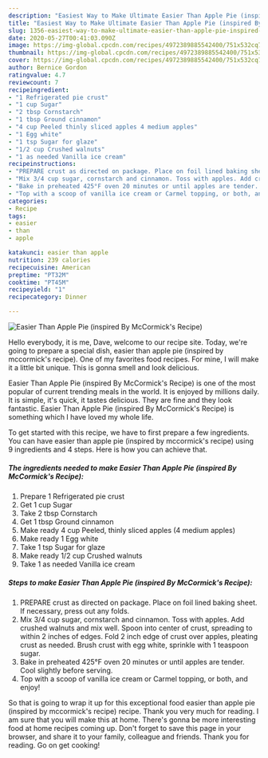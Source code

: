 ```yaml
---
description: "Easiest Way to Make Ultimate Easier Than Apple Pie (inspired By McCormick&amp;#39;s Recipe)"
title: "Easiest Way to Make Ultimate Easier Than Apple Pie (inspired By McCormick&amp;#39;s Recipe)"
slug: 1356-easiest-way-to-make-ultimate-easier-than-apple-pie-inspired-by-mccormick-and-39-s-recipe
date: 2020-05-27T00:41:03.090Z
image: https://img-global.cpcdn.com/recipes/4972389885542400/751x532cq70/easier-than-apple-pie-inspired-by-mccormicks-recipe-recipe-main-photo.jpg
thumbnail: https://img-global.cpcdn.com/recipes/4972389885542400/751x532cq70/easier-than-apple-pie-inspired-by-mccormicks-recipe-recipe-main-photo.jpg
cover: https://img-global.cpcdn.com/recipes/4972389885542400/751x532cq70/easier-than-apple-pie-inspired-by-mccormicks-recipe-recipe-main-photo.jpg
author: Bernice Gordon
ratingvalue: 4.7
reviewcount: 7
recipeingredient:
- "1 Refrigerated pie crust"
- "1 cup Sugar"
- "2 tbsp Cornstarch"
- "1 tbsp Ground cinnamon"
- "4 cup Peeled thinly sliced apples 4 medium apples"
- "1 Egg white"
- "1 tsp Sugar for glaze"
- "1/2 cup Crushed walnuts"
- "1 as needed Vanilla ice cream"
recipeinstructions:
- "PREPARE crust as directed on package. Place on foil lined baking sheet. If necessary, press out any folds."
- "Mix 3/4 cup sugar, cornstarch and cinnamon. Toss with apples. Add crushed walnuts and mix well. Spoon into center of crust, spreading to within 2 inches of edges. Fold 2 inch edge of crust over apples, pleating crust as needed. Brush crust with egg white, sprinkle with 1 teaspoon sugar."
- "Bake in preheated 425°F oven 20 minutes or until apples are tender. Cool slightly before serving."
- "Top with a scoop of vanilla ice cream or Carmel topping, or both, and enjoy!"
categories:
- Recipe
tags:
- easier
- than
- apple

katakunci: easier than apple 
nutrition: 239 calories
recipecuisine: American
preptime: "PT32M"
cooktime: "PT45M"
recipeyield: "1"
recipecategory: Dinner

---
```



![Easier Than Apple Pie (inspired By McCormick&#39;s Recipe)](https://img-global.cpcdn.com/recipes/4972389885542400/751x532cq70/easier-than-apple-pie-inspired-by-mccormicks-recipe-recipe-main-photo.jpg)

Hello everybody, it is me, Dave, welcome to our recipe site. Today, we're going to prepare a special dish, easier than apple pie (inspired by mccormick&#39;s recipe). One of my favorites food recipes. For mine, I will make it a little bit unique. This is gonna smell and look delicious.

Easier Than Apple Pie (inspired By McCormick&#39;s Recipe) is one of the most popular of current trending meals in the world. It is enjoyed by millions daily. It is simple, it's quick, it tastes delicious. They are fine and they look fantastic. Easier Than Apple Pie (inspired By McCormick&#39;s Recipe) is something which I have loved my whole life.




To get started with this recipe, we have to first prepare a few ingredients. You can have easier than apple pie (inspired by mccormick&#39;s recipe) using 9 ingredients and 4 steps. Here is how you can achieve that.

<!--inarticleads1-->

##### The ingredients needed to make Easier Than Apple Pie (inspired By McCormick&#39;s Recipe):

1. Prepare 1 Refrigerated pie crust
1. Get 1 cup Sugar
1. Take 2 tbsp Cornstarch
1. Get 1 tbsp Ground cinnamon
1. Make ready 4 cup Peeled, thinly sliced apples (4 medium apples)
1. Make ready 1 Egg white
1. Take 1 tsp Sugar for glaze
1. Make ready 1/2 cup Crushed walnuts
1. Take 1 as needed Vanilla ice cream




<!--inarticleads2-->

##### Steps to make Easier Than Apple Pie (inspired By McCormick&#39;s Recipe):

1. PREPARE crust as directed on package. Place on foil lined baking sheet. If necessary, press out any folds.
1. Mix 3/4 cup sugar, cornstarch and cinnamon. Toss with apples. Add crushed walnuts and mix well. Spoon into center of crust, spreading to within 2 inches of edges. Fold 2 inch edge of crust over apples, pleating crust as needed. Brush crust with egg white, sprinkle with 1 teaspoon sugar.
1. Bake in preheated 425°F oven 20 minutes or until apples are tender. Cool slightly before serving.
1. Top with a scoop of vanilla ice cream or Carmel topping, or both, and enjoy!




So that is going to wrap it up for this exceptional food easier than apple pie (inspired by mccormick&#39;s recipe) recipe. Thank you very much for reading. I am sure that you will make this at home. There's gonna be more interesting food at home recipes coming up. Don't forget to save this page in your browser, and share it to your family, colleague and friends. Thank you for reading. Go on get cooking!
